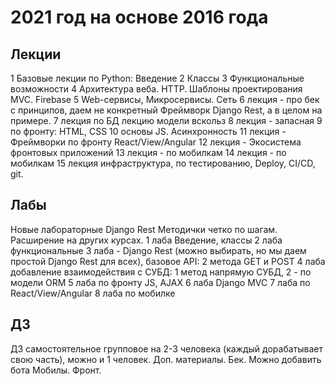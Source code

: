 # 2021 год на основе 2016 года

## Лекции
1 Базовые лекции по Python: Введение
2 Классы
3 Функциональные возможности
4 Архитектура веба. HTTP. Шаблоны проектирования MVC. Firebase
5 Web-сервисы, Микросервисы. Сеть
6 лекция - про бек с принципов, даем не конкретный Фреймворк Django Rest, а в целом на примере.
7 лекция по БД лекцию модели вскольз 
8 лекция - запасная
9 по фронту: HTML, CSS
10 основы JS. Асинхронность
11 лекция - Фреймворки по фронту React/View/Angular
12 лекция - Экосистема фронтовых приложений
13 лекция - по мобилкам
14 лекция - по мобилкам
15 лекция инфраструктура, по тестированию, Deploy, CI/CD, git.

## Лабы
Новые лабораторные Django Rest
Методички четко по шагам. Расширение на других курсах.
1 лаба Введение, классы
2 лаба функциональные
3 лаба - Django Rest (можно выбирать, но мы даем простой Django Rest для всех), базовое API: 2 метода GET и POST
4 лаба добавление взаимодействия с СУБД: 1 метод напрямую СУБД, 2 - по модели ORM
5 лаба по фронту JS, AJAX
6 лаба Django MVC
7 лаба по React/View/Angular
8 лаба по мобилке

## ДЗ
ДЗ самостоятельное 
групповое на 2-3 человека (каждый дорабатывает свою часть), можно и 1 человек.
Доп. материалы. 
Бек. Можно добавить бота
Мобилы.
Фронт.
